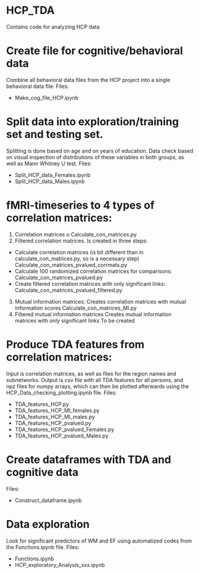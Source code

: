 # HCP_TDA
 Contains code for analyzing HCP data


# Create file for cognitive/behavioral data
Combine all behavioral data files from the HCP project into a single behavioral data file:
Files:
- Make_cog_file_HCP.ipynb

# Split data into exploration/training set and testing set.
Splitting is done based on age and on years of education. Data check based on visual inspection of distributions of these variables in both groups, as well as Mann Whitney U test.
Files:
- Split_HCP_data_Females.ipynb
- Split_HCP_data_Males.ipynb

# fMRI-timeseries to 4 types of correlation matrices:
1. Correlation matrices
o Calculate_con_matrices.py
2. Filtered correlation matrices.
Is created in three steps:
- Calculate correlation matrices (is bit different than in calculate_con_matrices.py, so is a necessary step) Calculate_con_matrices_pvalued_corrmats.py
- Calculate 100 randomized correlation matrices for comparisons:
Calculate_con_matrices_pvalued.py
- Create filtered correlation matrices with only significant links:
Calculate_con_matrices_pvalued_filtered.py
3. Mutual information matrices:
Creates correlation matrices with mutual information scores
Calculate_con_matrices_MI.py
4. Filtered mutual information matrices
Creates mutual information matrices with only significant links
To be created

# Produce TDA features from correlation matrices:
Input is correlation matrices, as well as files for the region names and subnetworks. Output is csv file with all TDA features for all persons, and npz files for numpy arrays, which can then be plotted afterwards using the HCP_Data_checking_plotting.ipynb file.
Files:
- TDA_features_HCP.py
- TDA_features_HCP_MI_females.py
- TDA_features_HCP_MI_males.py
- TDA_features_HCP_pvalued.py
- TDA_features_HCP_pvalued_Females.py
- TDA_features_HCP_pvalued_Males.py

# Create dataframes with TDA and cognitive data
Files:
- Construct_dataframe.ipynb

# Data exploration
Look for significant predictors of WM and EF using automatized codes from the Functions.ipynb file.
Files:
- Functions.ipynb
- HCP_exploratory_Analysis_xxx.ipynb
